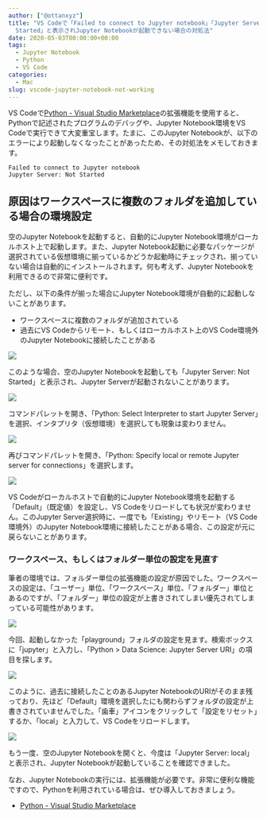 ```yaml
---
author: ["@ottanxyz"]
title: "VS Codeで「Failed to connect to Jupyter notebook」「Jupyter Server: Not
  Started」と表示されJupyter Notebookが起動できない場合の対処法"
date: 2020-05-03T00:00:00+00:00
tags:
  - Jupyter Notebook
  - Python
  - VS Code
categories:
  - Mac
slug: vscode-jupyter-notebook-not-working
---
```

VS Codeで[Python - Visual Studio Marketplace](https://marketplace.visualstudio.com/items?itemName=ms-python.python)の拡張機能を使用すると、Pythonで記述されたプログラムのデバッグや、Jupyter Notebook環境をVS Codeで実行できて大変重宝します。たまに、このJupyter Notebookが、以下のエラーにより起動しなくなったことがあったため、その対処法をメモしておきます。

```
Failed to connect to Jupyter notebook
Jupyter Server: Not Started
```

## 原因はワークスペースに複数のフォルダを追加している場合の環境設定

空のJupyter Notebookを起動すると、自動的にJupyter Notebook環境がローカルホスト上で起動します。また、Jupyter Notebook起動に必要なパッケージが選択されている仮想環境に揃っているかどうか起動時にチェックされ、揃っていない場合は自動的にインストールされます。何も考えず、Jupyter Notebookを利用できるので非常に便利です。

ただし、以下の条件が揃った場合にJupyter Notebook環境が自動的に起動しないことがあります。

* ワークスペースに複数のフォルダが追加されている
* 過去にVS Codeからリモート、もしくはローカルホスト上のVS Code環境外のJupyter Notebookに接続したことがある

![](/uploads/2020/05/screenshot-2020-05-03-15.56.51.png)

このような場合、空のJupyter Notebookを起動しても「Jupyter Server: Not Started」と表示され、Jupyter Serverが起動されないことがあります。

![](/uploads/2020/05/screenshot-2020-05-03-15.57.05.png)

コマンドパレットを開き、「Python: Select Interpreter to start Jupyter Server」を選択、インタプリタ（仮想環境）を選択しても現象は変わりません。

![](/uploads/2020/05/screenshot-2020-05-03-16.02.04.png)

再びコマンドパレットを開き、「Python: Specify local or remote Jupyter server for connections」を選択します。

![](/uploads/2020/05/screenshot-2020-05-03-15.57.16.png)

VS Codeがローカルホストで自動的にJupyter Notebook環境を起動する「Default」（既定値）を設定し、VS Codeをリロードしても状況が変わりません。このJupyter Server選択時に、一度でも「Existing」やリモート（VS Code環境外）のJupyter Notebook環境に接続したことがある場合、この設定が元に戻らないことがあります。

### ワークスペース、もしくはフォルダー単位の設定を見直す

筆者の環境では、フォルダー単位の拡張機能の設定が原因でした。ワークスペースの設定は、「ユーザー」単位、「ワークスペース」単位、「フォルダー」単位とあるのですが、「フォルダー」単位の設定が上書きされてしまい優先されてしまっている可能性があります。

![](/uploads/2020/05/screenshot-2020-05-03-15.57.32.png)

今回、起動しなかった「playground」フォルダの設定を見ます。検索ボックスに「jupyter」と入力し、「Python > Data Science: Jupyter Server URI」の項目を探します。

![](/uploads/2020/05/screenshot-2020-05-03-15.57.51.png)

このように、過去に接続したことのあるJupyter NotebookのURIがそのまま残っており、先ほど「Default」環境を選択したにも関わらずフォルダの設定が上書きされていませんでした。「歯車」アイコンをクリックして「設定をリセット」するか、「local」と入力して、VS Codeをリロードします。

![](/uploads/2020/05/screenshot-2020-05-03-15.58.56.png)

もう一度、空のJupyter Notebookを開くと、今度は「Jupyter Server: local」と表示され、Jupyter Notebookが起動していることを確認できました。

なお、Jupyter Notebookの実行には、拡張機能が必要です。非常に便利な機能ですので、Pythonを利用されている場合は、ぜひ導入しておきましょう。

* [Python - Visual Studio Marketplace](https://marketplace.visualstudio.com/items?itemName=ms-python.python)

